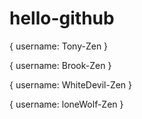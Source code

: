 # hello-github

{
    username: Tony-Zen
}

{
    username: Brook-Zen
}

{
    username: WhiteDevil-Zen
}

{
    username: loneWolf-Zen
}